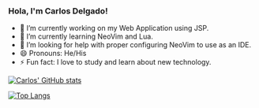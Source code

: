 ### Hola, I'm Carlos Delgado! 

- 🔭 I’m currently working on my Web Application using JSP.
- 🌱 I’m currently learning NeoVim and Lua.
- 🤔 I’m looking for help with proper configuring NeoVim to use as an IDE. 
- 😄 Pronouns: He/His
- ⚡ Fun fact: I love to study and learn about new technology.

[![Carlos' GitHub stats](https://github-readme-stats.vercel.app/api?username=Closdlgdo&show_icons=true&theme=gruvbox)](https://github.com/anuraghazra/github-readme-stats)

[![Top Langs](https://github-readme-stats.vercel.app/api/top-langs/?username=Closdlgdo)](https://github.com/anuraghazra/github-readme-stats)
